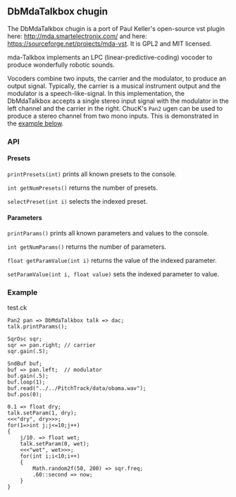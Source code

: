 ## DbMdaTalkbox chugin

The DbMdaTalkbox chugin is a port of Paul Keller's open-source
vst plugin here: http://mda.smartelectronix.com/ and
here: https://sourceforge.net/projects/mda-vst. It is
GPL2 and MIT licensed.

mda-Talkbox implements an LPC (linear-predictive-coding) vocoder to
produce wonderfully robotic sounds.  

Vocoders combine two inputs, the carrier and the modulator, to produce
an output signal.  Typically, the carrier is a musical instrument output
and the modulator is a speech-like-signal.  In this implementation,
the DbMdaTalkbox accepts a single stereo input signal with the modulator
in the left channel and the carrier in the right.  ChucK's `Pan2` ugen
can be used to produce a stereo channel from two mono inputs. This
is demonstrated in the [example below](#Example).

### API

#### Presets

`printPresets(int)` prints all known presets to the console.

`int getNumPresets()` returns the number of presets.
 
`selectPreset(int i)` selects the indexed preset.

#### Parameters

`printParams()` prints all known parameters and values to the console.

`int getNumParams()` returns the number of parameters.

`float getParamValue(int i)` returns the value of the indexed parameter.

`setParamValue(int i, float value)` sets the indexed parameter to value.

### Example

test.ck

```ck
Pan2 pan => DbMdaTalkbox talk => dac;
talk.printParams();

SqrOsc sqr;
sqr => pan.right; // carrier
sqr.gain(.5);

SndBuf buf;
buf => pan.left;  // modulator
buf.gain(.5);
buf.loop(1);
buf.read("../../PitchTrack/data/obama.wav");
buf.pos(0);

0.1 => float dry;
talk.setParam(1, dry);
<<<"dry", dry>>>;
for(1=>int j;j<=10;j++)
{
    j/10. => float wet; 
    talk.setParam(0, wet);
    <<<"wet", wet>>>;
    for(int i;i<10;i++)
    {
        Math.random2f(50, 200) => sqr.freq;
        .60::second => now;
    }
}
```
